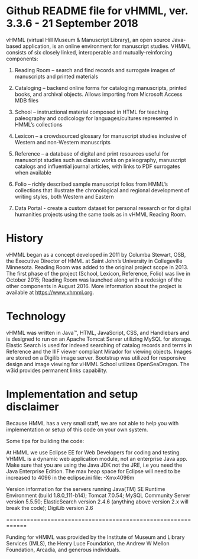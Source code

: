 Github README file for vHMML, ver. 3.3.6 - 21 September 2018
===

vHMML (virtual Hill Museum & Manuscript Library), an open source Java-based application, is an online environment for manuscript studies. VHMML consists of six closely linked, interoperable and mutually-reinforcing components:

1. Reading Room – search and find records and surrogate images of manuscripts and printed materials

2. Cataloging – backend online forms for cataloging manuscripts, printed books, and archival objects. Allows importing from Microsoft Access MDB files

3. School – instructional material composed in HTML for teaching paleography and codicology for languages/cultures represented in HMML’s collections

4. Lexicon – a crowdsourced glossary for manuscript studies inclusive of Western and non-Western manuscripts

5. Reference – a database of digital and print resources useful for manuscript studies such as classic works on paleography, manuscript catalogs and influential journal articles, with links to PDF surrogates when available

6. Folio – richly described sample manuscript folios from HMML’s collections that illustrate the chronological and regional development of writing styles, both Western and Eastern

7. Data Portal - create a custom dataset for personal research or for digital humanities projects using the same tools as in vHMML Reading Room.

History
===

vHMML began as a concept developed in 2011 by Columba Stewart, OSB, the Executive Director of HMML at Saint John’s University in Collegeville Minnesota. Reading Room was added to the original project scope in 2013. The first phase of the project (School, Lexicon, Reference, Folio) was live in October 2015; Reading Room was launched along with a redesign of the other components in August 2016. More information about the project is available at https://www.vhmml.org.


Technology
===

vHMML was written in Java™, HTML, JavaScript, CSS, and Handlebars and is designed to run on an Apache Tomcat Server utilizing MySQL for storage. Elastic Search is used for indexed searching of catalog records and terms in Reference and the IIIF viewer compliant Mirador for viewing objects. Images are stored on a Digilib image server. Bootstrap was utilized for responsive design and image viewing for vHMML School utilizes OpenSeaDragon. The w3id provides permanent links capability.


Implementation and setup disclaimer
===

Because HMML has a very small staff, we are not able to help you with implementation or setup of this code on your own system.

Some tips for building the code:

At HMML we use Eclipse EE for Web Developers for coding and testing. VHMML is a dynamic web application module, not an enterprise Java app. Make sure that you are using the Java JDK not the JRE, i.e you need the Java Enterprise Edition. The max heap space for Eclipse will need to be increased to 4096 in the eclipse.ini file: -Xmx4096m

Version information for the servers running Java(TM) SE Runtime Environment (build 1.8.0_111-b14); Tomcat 7.0.54; MySQL Community Server version 5.5.50; ElasticSearch version 2.4.6 (anything above version 2.x will break the code); DigiLib version 2.6

============================================================

Funding for vHMML was provided by the Institute of Museum and Library Services (IMLS), the Henry Luce Foundation, the Andrew W Mellon Foundation, Arcadia, and generous individuals.